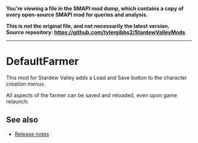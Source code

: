 **You're viewing a file in the SMAPI mod dump, which contains a copy of every open-source SMAPI mod
for queries and analysis.**

**This is _not_ the original file, and not necessarily the latest version.**  
**Source repository: https://github.com/tylergibbs2/StardewValleyMods**

----

# DefaultFarmer

This mod for Stardew Valley adds a Load and Save button to the character creation menus.

All aspects of the farmer can be saved and reloaded, even upon game relaunch.

## See also

* [Release notes](release-notes.md)